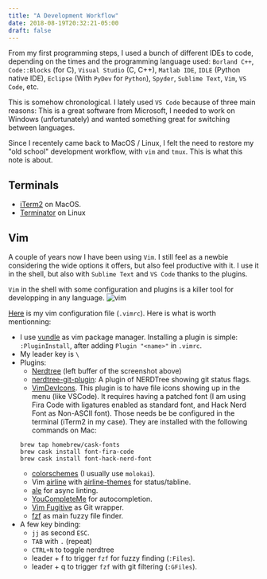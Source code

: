 ```yaml
---
title: "A Development Workflow"
date: 2018-08-19T20:32:21-05:00
draft: false
---
```


From my first programming steps, I used a bunch of different IDEs to code, depending on the times and the
programming language used: `Borland C++`, `Code::Blocks` (for C), `Visual Studio` (C, C++), `Matlab IDE`,
`IDLE` (Python native IDE), `Eclipse` (With `PyDev` for `Python`), `Spyder`, `Sublime Text`, `Vim`, `VS Code`, etc.

This is somehow chronological. I lately used `VS Code` because of three main reasons: This is a great software from
Microsoft, I needed to work on Windows (unfortunately) and wanted something great for switching between languages.

Since I recentely came back to MacOS / Linux, I felt the need to restore my "old school" development workflow, with
`vim` and `tmux`. This is what this note is about.

## Terminals
* [iTerm2](https://iterm2.com/) on MacOS.
* [Terminator](https://gnometerminator.blogspot.com/) on Linux

## Vim
A couple of years now I have been using `Vim`. I still feel as a newbie considering the wide options it offers, but also feel
productive with it. I use it in the shell, but also with `Sublime Text` and `VS Code` thanks to the plugins.

`Vim` in the shell with some configuration and plugins is a killer tool for developping in any language.
![vim](/vim.png)

[Here](https://github.com/cedricleroy/config/blob/master/.vimrc) is my vim configuration file (`.vimrc`). Here is what is worth
mentionning:

* I use [vundle](https://github.com/VundleVim/Vundle.vim) as vim package manager.
  Installing a plugin is simple: ``:PluginInstall``, after adding ``Plugin "<name>"`` in ``.vimrc``.
* My leader key is `\`
* Plugins:
  * [Nerdtree](https://github.com/scrooloose/nerdtree) (left buffer of the screenshot above)
  * [nerdtree-git-plugin](https://github.com/Xuyuanp/nerdtree-git-plugin): A plugin of NERDTree showing git status flags.
  * [VimDevIcons](https://github.com/ryanoasis/vim-devicons). This plugin is to have file icons showing up in the menu (like VSCode). It requires having a patched font (I am using Fira Code with ligatures enabled as standard font, and Hack Nerd Font as Non-ASCII font). Those needs be be configured in the terminal (iTerm2 in my case). They are installed with the following commands on Mac:
  ```
  brew tap homebrew/cask-fonts
  brew cask install font-fira-code
  brew cask install font-hack-nerd-font
  ```
  * [colorschemes](https://github.com/flazz/vim-colorschemes) (I usually use `molokai`).
  * Vim [airline](https://github.com/vim-airline/vim-airline) with [airline-themes](https://github.com/vim-airline/vim-airline-themes) for status/tabline. 
  * [ale](https://github.com/dense-analysis/ale) for async linting.
  * [YouCompleteMe](https://github.com/ycm-core/YouCompleteMe) for autocompletion.
  * [Vim Fugitive](https://github.com/tpope/vim-fugitive) as Git wrapper.
  * [fzf](https://github.com/junegunn/fzf) as main fuzzy file finder.
* A few key binding:
  * `jj` as second `ESC`.
  * `TAB` with `.` (repeat)
  * `CTRL+N` to toggle nerdtree
  * leader + f to trigger `fzf` for fuzzy finding (`:Files`).
  * leader + q to trigger `fzf` with git filtering (`:GFiles`).
